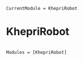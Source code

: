 ```@meta
CurrentModule = KhepriRobot
```

# KhepriRobot

```@index
```

```@autodocs
Modules = [KhepriRobot]
```
